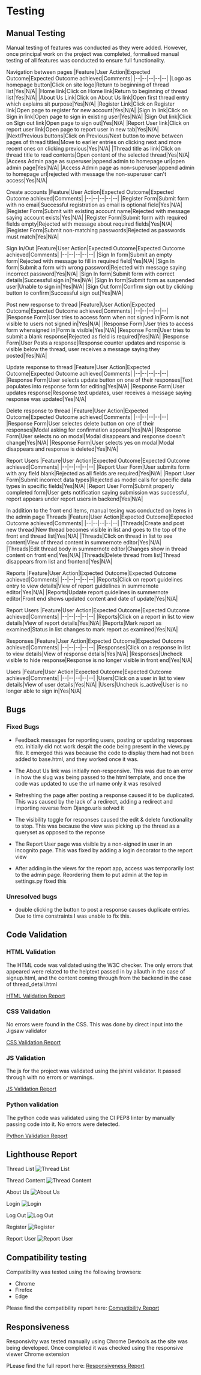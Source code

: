 # Testing
## Manual Testing
Manual testing of features was conducted as they were added. However, once principal work on the project was completed, formalised manual testing of all features was conducted  to ensure full functionality.

Navigation between pages
|Feature|User Action|Expected Outcome|Expected Outcome achieved|Comments|
|--|--|--|--|--|
|Logo as homepage button|Click on site logo|Return to beginning of thread list|Yes|N/A|
|Home link|Click on Home link|Return to beginning of thread list|Yes|N/A|
|About Us Link|Click on About Us link|Open first thread entry which explains sit purpose|Yes|N/A|
|Register Link|Click on Register link|Open page to register for new account|Yes|N/A|
|Sign In link|Click on Sign in link|Open page to sign in existing user|Yes|N/A|
|Sign Out link|Click on Sign out link|Open page to sign out|Yes|N/A|
|Report User link|Click on report user link|Open page to report user in new tab|Yes|N/A|
|Next/Previous buttons|Click on Previous/Next button to move between pages of thread titles|Move to earlier entries on clicking next and more recent ones on clicking previous|Yes|N/A|
|Thread title as link|Click on thread title to read contents|Open content of the selected thread|Yes|N/A|
|Access Admin page as superuser|append admin to homepage url|open admin page|Yes|N/A|
|Access Admin page as non-superuser|append admin to homepage url|rejected with message the non-superuser can't access|Yes|N/A|

Create accounts
|Feature|User Action|Expected Outcome|Expected Outcome achieved|Comments|
|--|--|--|--|--|
|Register Form|Submit form with no email|Successful registration as email is optional field|Yes|N/A|
|Register Form|Submit with existing account name|Rejected with message saying account exists|Yes|N/A|
|Register Form|Submit form with required fields empty|Rejected with message about required fields|Yes|N/A|
|Register Form|Submit non-matching passwords|Rejected as passwords must match|Yes|N/A|

Sign In/Out
|Feature|User Action|Expected Outcome|Expected Outcome achieved|Comments|
|--|--|--|--|--|
|Sign In form|Submit an empty form|Rejected with message to fill in required field|Yes|N/A|
|Sign In form|Submit a form with wrong password|Rejected with message saying incorrect password|Yes|N/A|
|Sign In form|Submit form with correct details|Successful sign in|Yes|N/A|
|Sign In form|Submit form as suspended user|Unable to sign in|Yes|N/A|
|Sign Out form|Confirm sign out by clicking button to confirm|Successful sign out|Yes|N/A|

Post new response to thread
|Feature|User Action|Expected Outcome|Expected Outcome achieved|Comments|
|--|--|--|--|--|
|Response Form|User tries to access form when not signed in|Form is not visible to users not signed in|Yes|N/A|
|Response Form|User tries to access form whensigned in|Form is visible|Yes|N/A|
|Response Form|User tries to submit a blank response|Rejected as field is required|Yes|N/A|
|Response Form|User Posts a response|Response counter updates and response is visible below the thread, user receives a message saying they posted|Yes|N/A|

Update response to thread
|Feature|User Action|Expected Outcome|Expected Outcome achieved|Comments|
|--|--|--|--|--|
|Response Form|User selects update button on one of their responses|Text populates into response form for editing|Yes|N/A|
|Response Form|User updates response|Response text updates, user receives a message saying response was updated|Yes|N/A|

Delete response to thread
|Feature|User Action|Expected Outcome|Expected Outcome achieved|Comments|
|--|--|--|--|--|
|Response Form|User selectes delete button on one of their responses|Modal asking for confirmation appears|Yes|N/A|
|Response Form|User selects no on modal|Modal disappears and response doesn't change|Yes|N/A|
|Response Form|User selects yes on modal|Modal disappears and response is deleted|Yes|N/A|

Report Users
|Feature|User Action|Expected Outcome|Expected Outcome achieved|Comments|
|--|--|--|--|--|
|Report User Form|User submits form with any field blank|Rejected as all fields are required|Yes|N/A|
|Report User Form|Submit incorrect data types|Rejected as model calls for specific data types in specific fields|Yes|N/A|
|Report User Form|Submit properly completed form|User gets notification saying submission was successful, report appears under report users in backend|Yes|N/A|


In addition to the front end items, manual tesing was conducted on items in the admin page
Threads
|Feature|User Action|Expected Outcome|Expected Outcome achieved|Comments|
|--|--|--|--|--|
|Threads|Create and post new thread|New thread becomes visible in list and goes to the top of the front end thread list|Yes|N/A|
|Threads|Click on thread in list to see content|View of thread content in summernote editor|Yes|N/A|
|Threads|Edit thread body in summernote editor|Changes show in thread content on front end|Yes|N/A|
|Threads|Delete thread from list|Thread disappears from list and frontend|Yes|N/A|

Reports
|Feature|User Action|Expected Outcome|Expected Outcome achieved|Comments|
|--|--|--|--|--|
|Reports|Click on report guidelines entry to view details|View of report guidelines in summernote editor|Yes|N/A|
|Reports|Update report guidelines in summernote editor|Front end shows updated content and date of update|Yes|N/A|

Report Users
|Feature|User Action|Expected Outcome|Expected Outcome achieved|Comments|
|--|--|--|--|--|
|Reports|Click on a report in list to view details|View of report details|Yes|N/A|
|Reports|Mark report as examined|Status in list changes to mark report as examined|Yes|N/A|

Responses
|Feature|User Action|Expected Outcome|Expected Outcome achieved|Comments|
|--|--|--|--|--|
|Responses|Click on a response in list to view details|View of response details|Yes|N/A|
|Responses|Uncheck visible to hide response|Response is no longer visible in front end|Yes|N/A|

Users
|Feature|User Action|Expected Outcome|Expected Outcome achieved|Comments|
|--|--|--|--|--|
|Users|Click on a user in list to view details|View of user details|Yes|N/A|
|Users|Uncheck is_active|User is no longer able to sign in|Yes|N/A|

## Bugs
### Fixed Bugs
+ Feedback messages for reporting users, posting or updating responses etc. initially did not work despit the code being present in the views.py file. It emerged this was because the code to display them had not been added to base.html, and they worked once it was.

+ The About Us link was initially non-responsive. This was due to an error in how the slug was being passed to the html template, and once the code was updated to use the url name only it was resolved

+ Refreshing the page after posting a response caused it to be duplicated. This was caused by the lack of a redirect, adding a redirect and importing reverse from Django.urls solved it

+ The visibility toggle for responses caused the edit & delete functionality to stop. This was because the view was picking up the thread as a queryset as opposed to the reponse

+ The Report User page was visible by a non-signed in user in an incognito page. This was fixed by adding a login decorator to the report view

+ After adding in the views for the report app, access was temporarily lost to the admin page. Reordering them to put admin at the top in settings.py fixed this

### Unresolved bugs
+ double clicking the button to post a response causes duplicate entries. Due to time constraints I was unable to fix this.

## Code Validation

### HTML Validation
The HTML code was validated using the W3C checker. The only errors that appeared were related to the helptext passed in by allauth in the case of signup.html, and the content coming through from the backend in the case of thread_detail.html

[HTML Validation Report](documentation/validation/html.pdf)

### CSS Validation
No errors were found in the CSS. This was done by direct input into the Jigsaw validator

[CSS Validation Report](documentation/validation/css.png)

### JS Validation
The js for the project was validated using the jshint validator. It passed through with no errors or warnings.

[JS Validation Report](documentation/validation/js.png)

### Python validation 
The python code was validated using the CI PEP8 linter by manually passing code into it. No errors were detected.

[Python Validation Report](documentation/validation/python.pdf)

## Lighthouse Report

Thread List
![Thread List](documentation/lighthouse_reports/thread_list.png)

Thread Content
![Thread Content](documentation/lighthouse_reports/thread_content.png)

About Us
![About Us](documentation/lighthouse_reports/about_us.png)

Login
![Login](documentation/lighthouse_reports/sign_in.png)

Log Out
![Log Out](documentation/lighthouse_reports/sign_out.png)

Register
![Register](documentation/lighthouse_reports/register.png)

Report User
![Report User](documentation/lighthouse_reports/report_user.png)

## Compatibility testing
Compatibility was tested using the following browsers:

+ Chrome
+ Firefox
+ Edge

Please find the compatibility report here: [Compatibility Report](documentation/compatibility/compatibility_report.pdf)

## Responsiveness

Responsivity was tested manually using Chrome Devtools as the site was being developed. Once completed it was checked using the responsive viewer Chrome extension

PLease find the full report here: [Responsiveness Report](documentation/responsiveness/responsiveness.pdf)